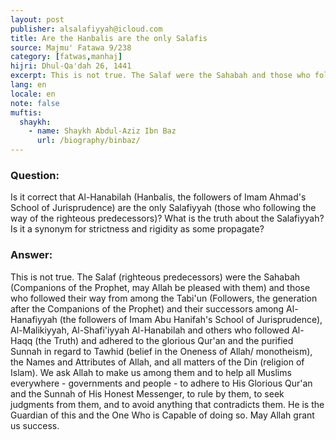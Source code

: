 ```yaml
---
layout: post
publisher: alsalafiyyah@icloud.com
title: Are the Hanbalis are the only Salafis
source: Majmu' Fatawa 9/238
category: [fatwas,manhaj]
hijri: Dhul-Qa'dah 26, 1441
excerpt: This is not true. The Salaf were the Sahabah and those who followed their way from among the Tabi'un.
lang: en
locale: en
note: false
muftis:
  shaykh: 
    - name: Shaykh Abdul-Aziz Ibn Baz
      url: /biography/binbaz/
---
```


### Question:
Is it correct that Al-Hanabilah (Hanbalis, the followers of Imam Ahmad's School of Jurisprudence) are the only Salafiyyah (those who following the way of the righteous predecessors)? What is the truth about the Salafiyyah? Is it a synonym for strictness and rigidity as some propagate? 

### Answer:
This is not true. The Salaf (righteous predecessors) were the Sahabah (Companions of the Prophet, may Allah be pleased with them) and those who followed their way from among the Tabi'un (Followers, the generation after the Companions of the Prophet) and their successors among Al-Hanafiyyah (the followers of Imam Abu Hanifah's School of Jurisprudence), Al-Malikiyyah, Al-Shafi'iyyah Al-Hanabilah and others who followed Al-Haqq (the Truth) and adhered to the glorious Qur'an and the purified Sunnah in regard to Tawhid (belief in the Oneness of Allah/ monotheism), the Names and Attributes of Allah, and all matters of the Din (religion of Islam). We ask Allah to make us among them and to help all Muslims everywhere - governments and people - to adhere to His Glorious Qur'an and the Sunnah of His Honest Messenger, to rule by them, to seek judgments from them, and to avoid anything that contradicts them. He is the Guardian of this and the One Who is Capable of doing so. May Allah grant us success. 
 
